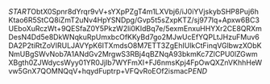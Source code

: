 $START$ObtX0Spnr8dYrqr9vV+sYXpPZgT4m1LXVbj6/iJ0iYVjskybSHP8Puj6hKtao6R5StCQ8iZmT2uNv4HpYSNDpg/Gvp5t5sZxpKTZ/sj977lq+Apxw6BC3UEboXuRczWt+9QESfaZ0Y5PkzW2li0KIdBq7e/5exmEnxuHHYXr2CE8QRXmDesN4Dd5e8DkWNqkuRpUmxbcOfKKyBd7go2MJwUcEfYQPLtJHzuFMuv6DA2P2tiRtZoVIRULJAVYpK6ITXmdsO8M7ETT3ZgEhIUlkCtFinqVGlbwzXObKNmUBgSWvNob7A1ANdGv2MrgwS3RBj4qBZNqA93bkmKc7ZlCPU0lZGwmXBgth0ZJWdycsWyy01YR0JjIb7WYFmXI+FJ6nmsKpj4FpOwQXZnVKhhHeWvw5GnX7QOMNQqV+hqydFuptrp+VFQvRoEOf2ismacP$END$
